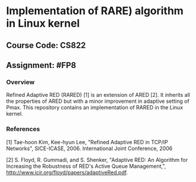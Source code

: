 # Implementation of RARE) algorithm in Linux kernel
## Course Code: CS822	<br/>
## Assignment: #FP8	<br/>

### Overview		<br/>
Refined Adaptive RED (RARED) [1] is an extension of ARED [2]. It inherits all the properties of ARED but with a minor improvement in adaptive setting of Pmax. This repository contains an implementation of RARED in the Linux kernel.

### References         <br/>

[1] Tae-hoon Kim, Kee-hyun Lee, "Refined Adaptive RED in TCP/IP Networks", SICE-ICASE, 2006. International Joint Conference, 2006

[2] S. Floyd, R. Gummadi, and S. Shenker, "Adaptive RED: An Algorithm for Increasing the Robustness of RED's Active Queue Management,", http://www.icir.org/floyd/papers/adaptiveRed.pdf.

